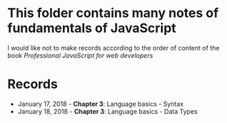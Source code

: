 # This folder contains many notes of fundamentals of JavaScript
I would like not to make records according to the order of content of the book
*Professional JavaScript for web developers* <br />

# Records
* January 17, 2018 - **Chapter 3**: Language basics - Syntax
* January 18, 2018 - **Chapter 3**: Language basics - Data Types

